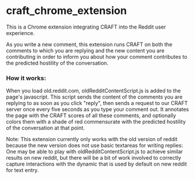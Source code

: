 # craft_chrome_extension

This is a Chrome extension integrating CRAFT into the Reddit user experience. 

As you write a new comment, this extension runs CRAFT on both the comments to 
which you are replying and the new content you are contributing in order to
inform you about how your comment contributes to the predicted hostility of the conversation.

### How it works:

When you load old.reddit.com, oldRedditContentScript.js is added to the page's javascript. 
This script sends the content of the comments you are replying to as soon as you click "reply", 
then sends a request to our CRAFT server once every five seconds as you type your comment out.
It annotates the page with the CRAFT scores of all these comments, and optionally colors them
with a shade of red commensurate with the predicted hostility of the conversation at that point.

Note: This extension currently only works with the old version of reddit because the new version does not use basic textareas for writing replies: One may be able to play with oldRedditContentScript.js to achieve similar results on new reddit, but there will be a bit of work involved to correctly capture interactions with the dynamic <span> that is used by default on new reddit for text entry.
